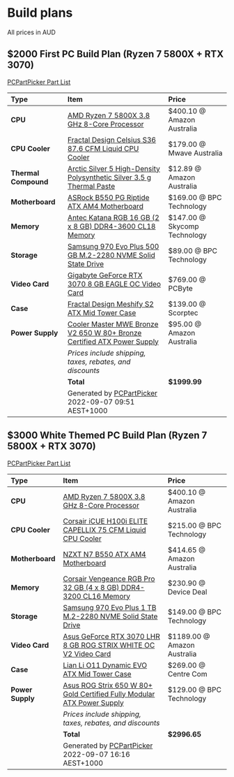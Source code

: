 # Build plans
All prices in AUD
## $2000 First PC Build Plan (Ryzen 7 5800X + RTX 3070)
[PCPartPicker Part List](https://au.pcpartpicker.com/list/sJdsv3)

| Type                 | Item                                                                                                                                                                                                           | Price                        |
|:-------------------- |:-------------------------------------------------------------------------------------------------------------------------------------------------------------------------------------------------------------- |:---------------------------- |
| **CPU**              | [AMD Ryzen 7 5800X 3.8 GHz 8-Core Processor](https://au.pcpartpicker.com/product/qtvqqs/amd-ryzen-7-5800x-38-ghz-8-core-processor-100-100000063wof)                                                            | $400.10 @ Amazon Australia   |
| **CPU Cooler**       | [Fractal Design Celsius S36 87.6 CFM Liquid CPU Cooler](https://au.pcpartpicker.com/product/NMtWGX/fractal-design-celsius-s36-876-cfm-liquid-cpu-cooler-fd-wcu-celsius-s36-bk)                                 | $179.00 @ Mwave Australia    |
| **Thermal Compound** | [Arctic Silver 5 High-Density Polysynthetic Silver 3.5 g Thermal Paste](https://au.pcpartpicker.com/product/6RrG3C/arctic-silver-thermal-paste-as535g)                                                         | $12.89 @ Amazon Australia    |
| **Motherboard**      | [ASRock B550 PG Riptide ATX AM4 Motherboard](https://au.pcpartpicker.com/product/Hn8bt6/asrock-b550-pg-riptide-atx-am4-motherboard-b550-pg-riptide)                                                            | $169.00 @ BPC Technology     |
| **Memory**           | [Antec Katana RGB 16 GB (2 x 8 GB) DDR4-3600 CL18 Memory](https://au.pcpartpicker.com/product/xWvqqs/antec-katana-rgb-16-gb-2-x-8-gb-ddr4-3600-cl18-memory-am4u36188g11-7dkr)                                  | $147.00 @ Skycomp Technology |
| **Storage**          | [Samsung 970 Evo Plus 500 GB M.2-2280 NVME Solid State Drive](https://au.pcpartpicker.com/product/TwWfrH/samsung-970-evo-plus-500-gb-m2-2280-nvme-solid-state-drive-mz-v7s500bam)                              | $89.00 @ BPC Technology      |
| **Video Card**       | [Gigabyte GeForce RTX 3070 8 GB EAGLE OC Video Card](https://au.pcpartpicker.com/product/ktvqqs/gigabyte-geforce-rtx-3070-8-gb-eagle-oc-video-card-gv-n3070eagle-oc-8gd)                                       | $769.00 @ PCByte             |
| **Case**             | [Fractal Design Meshify S2 ATX Mid Tower Case](https://au.pcpartpicker.com/product/mMkj4D/fractal-design-meshify-s2-black-tg-atx-mid-tower-case-fd-ca-mesh-s2-bko-tgl)                                         | $139.00 @ Scorptec           |
| **Power Supply**     | [Cooler Master MWE Bronze V2 650 W 80+ Bronze Certified ATX Power Supply](https://au.pcpartpicker.com/product/qJpmP6/cooler-master-mwe-bronze-v2-650-w-80-bronze-certified-atx-power-supply-mpe-6501-acaab-us) | $95.00 @ Amazon Australia    |
|                      | *Prices include shipping, taxes, rebates, and discounts*                                                                                                                                                       |                              |
|                      | **Total**                                                                                                                                                                                                      | **$1999.99**                 |
|                      | Generated by [PCPartPicker](https://pcpartpicker.com) 2022-09-07 09:51 AEST+1000                                                                                                                               |                              |

## $3000 White Themed PC Build Plan (Ryzen 7 5800X + RTX 3070)
[PCPartPicker Part List](https://au.pcpartpicker.com/list/R3hnNc)

| Type             | Item                                                                                                                                                                                                         | Price                       |
|:---------------- |:------------------------------------------------------------------------------------------------------------------------------------------------------------------------------------------------------------ |:--------------------------- |
| **CPU**          | [AMD Ryzen 7 5800X 3.8 GHz 8-Core Processor](https://au.pcpartpicker.com/product/qtvqqs/amd-ryzen-7-5800x-38-ghz-8-core-processor-100-100000063wof)                                                          | $400.10 @ Amazon Australia  |
| **CPU Cooler**   | [Corsair iCUE H100i ELITE CAPELLIX 75 CFM Liquid CPU Cooler](https://au.pcpartpicker.com/product/99Tp99/corsair-icue-h100i-elite-capellix-75-cfm-liquid-cpu-cooler-cw-9060050-ww)                            | $215.00 @ BPC Technology    |
| **Motherboard**  | [NZXT N7 B550 ATX AM4 Motherboard](https://au.pcpartpicker.com/product/KnLFf7/nzxt-n7-b550-atx-am4-motherboard-n7-b55xt-w1)                                                                                  | $414.65 @ Amazon Australia  |
| **Memory**       | [Corsair Vengeance RGB Pro 32 GB (4 x 8 GB) DDR4-3200 CL16 Memory](https://au.pcpartpicker.com/product/vZrmP6/corsair-vengeance-rgb-pro-32gb-4-x-8gb-ddr4-3200-memory-cmw32gx4m4c3200c16w)                   | $230.90 @ Device Deal       |
| **Storage**      | [Samsung 970 Evo Plus 1 TB M.2-2280 NVME Solid State Drive](https://au.pcpartpicker.com/product/Zxw7YJ/samsung-970-evo-plus-1-tb-m2-2280-nvme-solid-state-drive-mz-v7s1t0bam)                                | $149.00 @ BPC Technology    |
| **Video Card**   | [Asus GeForce RTX 3070 LHR 8 GB ROG STRIX WHITE OC V2 Video Card](https://au.pcpartpicker.com/product/v4jBD3/asus-geforce-rtx-3070-lhr-8-gb-rog-strix-white-oc-v2-video-card-rog-strix-rtx3070-o8g-white-v2) | $1189.00 @ Amazon Australia |
| **Case**         | [Lian Li O11 Dynamic EVO ATX Mid Tower Case](https://au.pcpartpicker.com/product/4cPQzy/lian-li-o11-dynamic-evo-atx-mid-tower-case-pc-o11dew)                                                                | $269.00 @ Centre Com        |
| **Power Supply** | [Asus ROG Strix 650 W 80+ Gold Certified Fully Modular ATX Power Supply](https://au.pcpartpicker.com/product/DRVG3C/asus-rog-strix-650-w-80-gold-certified-fully-modular-atx-power-supply-rog-strix-650g)    | $129.00 @ BPC Technology    |
|                  | *Prices include shipping, taxes, rebates, and discounts*                                                                                                                                                     |                             |
|                  | **Total**                                                                                                                                                                                                    | **$2996.65**                |
|                  | Generated by [PCPartPicker](https://pcpartpicker.com) 2022-09-07 16:16 AEST+1000                                                                                                                             |                             |
